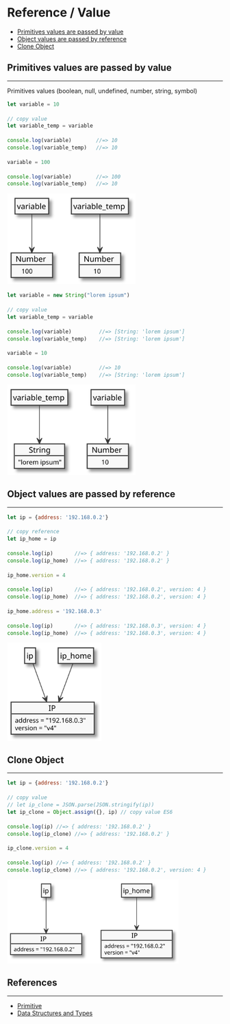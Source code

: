 # Reference / Value

* [Primitives values are passed by value](#primitives-values-are-passed-by-value)
* [Object values are passed by reference](#object-values-are-passed-by-reference)
* [Clone Object](#clone-object)

## Primitives values are passed by value
---

Primitives values (boolean, null, undefined, number, string, symbol)

```js
let variable = 10

// copy value
let variable_temp = variable

console.log(variable)        //=> 10
console.log(variable_temp)   //=> 10

variable = 100

console.log(variable)        //=> 100
console.log(variable_temp)   //=> 10
```

<img src="assets/object-value-number.svg" alt="Point Object" width="300">

```js
let variable = new String("lorem ipsum")

// copy value
let variable_temp = variable

console.log(variable)         //=> [String: 'lorem ipsum']
console.log(variable_temp)    //=> [String: 'lorem ipsum']

variable = 10

console.log(variable)         //=> 10
console.log(variable_temp)    //=> [String: 'lorem ipsum']
```

<img src="assets/object-value-string.svg" alt="Point Object" width="300">

## Object values are passed by reference
---

```js
let ip = {address: '192.168.0.2'}

// copy reference
let ip_home = ip

console.log(ip)       //=> { address: '192.168.0.2' }
console.log(ip_home)  //=> { address: '192.168.0.2' }

ip_home.version = 4

console.log(ip)       //=> { address: '192.168.0.2', version: 4 }
console.log(ip_home)  //=> { address: '192.168.0.2', version: 4 }

ip_home.address = '192.168.0.3'

console.log(ip)       //=> { address: '192.168.0.3', version: 4 }
console.log(ip_home)  //=> { address: '192.168.0.3', version: 4 }
```

<img src="assets/object-reference.svg" alt="Point Object" width="220">

## Clone Object
---

```js
let ip = {address: '192.168.0.2'}

// copy value
// let ip_clone = JSON.parse(JSON.stringify(ip))
let ip_clone = Object.assign({}, ip) // copy value ES6

console.log(ip) //=> { address: '192.168.0.2' }
console.log(ip_clone) //=> { address: '192.168.0.2' }

ip_clone.version = 4

console.log(ip) //=> { address: '192.168.0.2' }
console.log(ip_clone) //=> { address: '192.168.0.2', version: 4 }
```

<img src="assets/object-clone.svg" alt="Point Object" width="400">

## References
---

* [Primitive](https://developer.mozilla.org/en-US/docs/Web/JavaScript/Data_structures#Primitive_values)
* [Data Structures and Types](https://developer.mozilla.org/en-US/docs/Web/JavaScript/Guide/Grammar_and_Types#Data_structures_and_types)